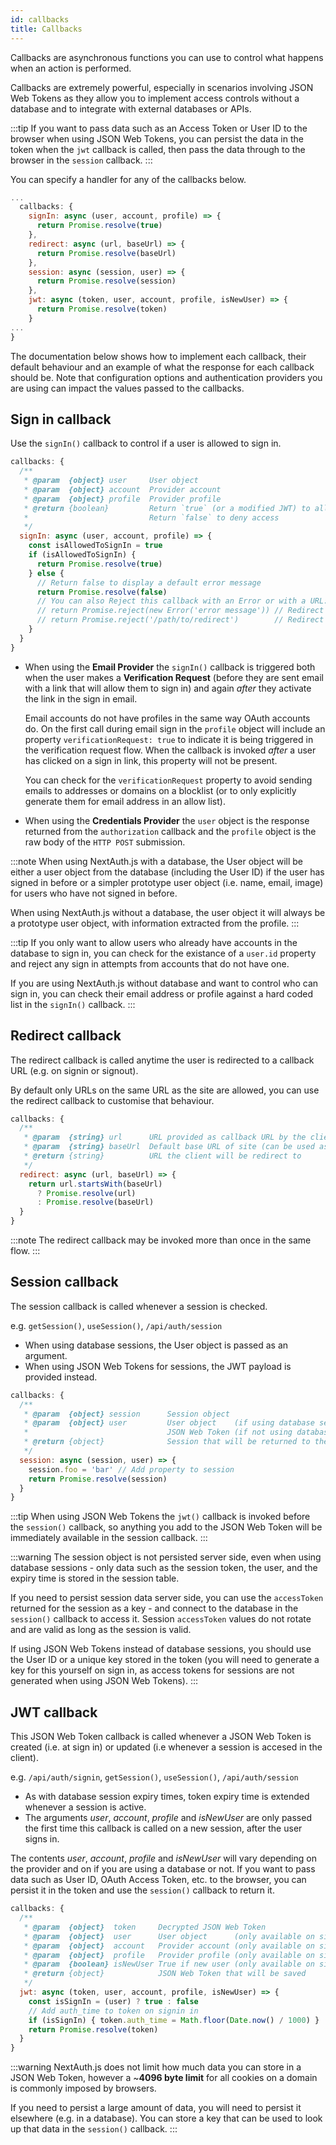 ```yaml
---
id: callbacks
title: Callbacks
---
```


Callbacks are asynchronous functions you can use to control what happens when an action is performed.

Callbacks are extremely powerful, especially in scenarios involving JSON Web Tokens as they allow you to implement access controls without a database and to integrate with external databases or APIs.

:::tip
If you want to pass data such as an Access Token or User ID to the browser when using JSON Web Tokens, you can persist the data in the token when the `jwt` callback is called, then pass the data through to the browser in the `session` callback.
:::

You can specify a handler for any of the callbacks below.

```js title="pages/api/auth/[...nextauth].js"
...
  callbacks: {
    signIn: async (user, account, profile) => {
      return Promise.resolve(true)
    },
    redirect: async (url, baseUrl) => {
      return Promise.resolve(baseUrl)
    },
    session: async (session, user) => {
      return Promise.resolve(session)
    },
    jwt: async (token, user, account, profile, isNewUser) => {
      return Promise.resolve(token)
    }
...
}
```

The documentation below shows how to implement each callback, their default behaviour and an example of what the response for each callback should be. Note that configuration options and authentication providers you are using can impact the values passed to the callbacks.

## Sign in callback

Use the `signIn()` callback to control if a user is allowed to sign in.

```js title="pages/api/auth/[...nextauth].js"
callbacks: {
  /**
   * @param  {object} user     User object
   * @param  {object} account  Provider account
   * @param  {object} profile  Provider profile 
   * @return {boolean}         Return `true` (or a modified JWT) to allow sign in
   *                           Return `false` to deny access
   */
  signIn: async (user, account, profile) => {
    const isAllowedToSignIn = true
    if (isAllowedToSignIn) {
      return Promise.resolve(true)
    } else {
      // Return false to display a default error message
      return Promise.resolve(false)
      // You can also Reject this callback with an Error or with a URL:
      // return Promise.reject(new Error('error message')) // Redirect to error page
      // return Promise.reject('/path/to/redirect')        // Redirect to a URL
    }
  }
}
```

* When using the **Email Provider** the `signIn()` callback is triggered both when the user makes a **Verification Request** (before they are sent email with a link that will allow them to sign in) and again *after* they activate the link in the sign in email.

  Email accounts do not have profiles in the same way OAuth accounts do. On the first call during email sign in the `profile` object will include an property `verificationRequest: true` to indicate it is being triggered in the verification request flow. When the callback is invoked *after* a user has clicked on a sign in link, this property will not be present.
  
  You can check for the `verificationRequest` property to avoid sending emails to addresses or domains on a blocklist (or to only explicitly generate them for email address in an allow list).

* When using the **Credentials Provider** the `user` object is the response returned from the `authorization` callback and the `profile` object is the raw body of the `HTTP POST` submission.

:::note
When using NextAuth.js with a database, the User object will be either a user object from the database (including the User ID) if the user has signed in before or a simpler prototype user object (i.e. name, email, image) for users who have not signed in before.

When using NextAuth.js without a database, the user object it will always be a prototype user object, with information extracted from the profile.
:::

:::tip
If you only want to allow users who already have accounts in the database to sign in, you can check for the existance of a `user.id` property and reject any sign in attempts from accounts that do not have one.

If you are using NextAuth.js without database and want to control who can sign in, you can check their email address or profile against a hard coded list in the `signIn()` callback.
:::

## Redirect callback

The redirect callback is called anytime the user is redirected to a callback URL (e.g. on signin or signout).

By default only URLs on the same URL as the site are allowed, you can use the redirect callback to customise that behaviour.

```js title="pages/api/auth/[...nextauth].js"
callbacks: {
  /**
   * @param  {string} url      URL provided as callback URL by the client
   * @param  {string} baseUrl  Default base URL of site (can be used as fallback)
   * @return {string}          URL the client will be redirect to
   */
  redirect: async (url, baseUrl) => {
    return url.startsWith(baseUrl)
      ? Promise.resolve(url)
      : Promise.resolve(baseUrl)
  }
}
```


:::note
The redirect callback may be invoked more than once in the same flow.
:::

## Session callback

The session callback is called whenever a session is checked.

e.g. `getSession()`, `useSession()`, `/api/auth/session`

* When using database sessions, the User object is passed as an argument.
* When using JSON Web Tokens for sessions, the JWT payload is provided instead.

```js title="pages/api/auth/[...nextauth].js"
callbacks: {
  /**
   * @param  {object} session      Session object
   * @param  {object} user         User object    (if using database sessions)
   *                               JSON Web Token (if not using database sessions)
   * @return {object}              Session that will be returned to the client 
   */
  session: async (session, user) => {
    session.foo = 'bar' // Add property to session
    return Promise.resolve(session)
  }
}
```

:::tip
When using JSON Web Tokens the `jwt()` callback is invoked before the `session()` callback, so anything you add to the
JSON Web Token will be immediately available in the session callback.
:::

:::warning
The session object is not persisted server side, even when using database sessions - only data such as the session token, the user, and the expiry time is stored in the session table.

If you need to persist session data server side, you can use the `accessToken` returned for the session as a key - and connect to the database in the `session()` callback to access it. Session `accessToken` values do not rotate and are valid as long as the session is valid.

If using JSON Web Tokens instead of database sessions, you should use the User ID or a unique key stored in the token (you will need to generate a key for this yourself on sign in, as access tokens for sessions are not generated when using JSON Web Tokens).
:::

## JWT callback

This JSON Web Token callback is called whenever a JSON Web Token is created (i.e. at sign 
in) or updated (i.e whenever a session is accesed in the client).

e.g. `/api/auth/signin`, `getSession()`, `useSession()`, `/api/auth/session`

* As with database session expiry times, token expiry time is extended whenever a session is active.
* The arguments *user*, *account*, *profile* and *isNewUser* are only passed the first time this callback is called on a new session, after the user signs in.

The contents *user*, *account*, *profile* and *isNewUser* will vary depending on the provider and on if you are using a database or not. If you want to pass data such as User ID, OAuth Access Token, etc. to the browser, you can persist it in the token and use the `session()` callback to return it.

```js title="pages/api/auth/[...nextauth].js"
callbacks: {
  /**
   * @param  {object}  token     Decrypted JSON Web Token
   * @param  {object}  user      User object      (only available on sign in)
   * @param  {object}  account   Provider account (only available on sign in)
   * @param  {object}  profile   Provider profile (only available on sign in)
   * @param  {boolean} isNewUser True if new user (only available on sign in)
   * @return {object}            JSON Web Token that will be saved
   */
  jwt: async (token, user, account, profile, isNewUser) => {
    const isSignIn = (user) ? true : false
    // Add auth_time to token on signin in
    if (isSignIn) { token.auth_time = Math.floor(Date.now() / 1000) }
    return Promise.resolve(token)
  }
}
```

:::warning
NextAuth.js does not limit how much data you can store in a JSON Web Token, however a ~**4096 byte limit** for all cookies on a domain is commonly imposed by browsers.

If you need to persist a large amount of data, you will need to persist it elsewhere (e.g. in a database). You can store a key that can be used to look up that data in the `session()` callback.
:::
